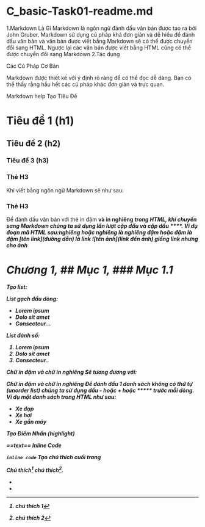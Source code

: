 # C_basic-Task01-readme.md
1.Markdown Là Gì
Markdown là ngôn ngữ đánh dấu văn bản được tạo ra bởi John Gruber. Markdown sử dụng cú pháp khá đơn giản và dễ hiểu để đánh dấu văn bản và văn bản được viết bằng Markdown sẽ có thể được chuyển đổi sang HTML. Ngược lại các văn bản được viết bằng HTML cũng có thể được chuyển đổi sang Markdown
2.Tác dụng


Các Cú Pháp Cơ Bản

Markdown được thiết kế với ý định rõ ràng để có thể đọc dễ dàng. Bạn có thể thấy rằng hầu hết các cú pháp khác đơn giản và trực quan.

Markdown help
Tạo Tiêu Đề

# Tiêu đề 1 (h1)
## Tiêu đề 2 (h2)
### Tiêu đề 3 (h3)

<h3>Thẻ H3</h3>
Khi viết bằng ngôn ngữ Markdown sẽ như sau:

### Thẻ H3
Để đánh dấu văn bản với thẻ in đậm <strong> và in nghiêng <em> trong HTML, khi chuyển sang Markdown chúng ta sử dụng lần lượt cặp dấu và cặp dấu ****. Ví dụ đoạn mã HTML sau:*nghiêng* hoặc _nghiêng_ là nghiêng
**đậm** hoặc __đậm__ là đậm
[tên link](đường dẫn) là link
![tên ảnh](link đến ảnh) giống link nhưng cho ảnh
# Chương 1, ## Mục 1, ### Mục 1.1
Tạo list:

List gạch đầu dòng:
- Lorem ipsum
- Dolo sit amet
- Consecteur...

List đánh số:
1. Lorem ipsum
2. Dolo sit amet
3. Consecteur..


Chữ <strong>in đậm</strong> và chữ <em>in nghiêng</em>
Sẽ tương đương với:

Chữ **in đậm** và chữ *in nghiêng*
Để dánh dấu 1 danh sách không có thứ tự (unorder list) chúng ta sử dụng dấu - hoặc + hoặc ***** trước mỗi dòng. Ví dụ một danh sách trong HTML như sau:

<ul>
<li>Xe đạp</li>
<li>Xe hơi</li>
<li>Xe gắn máy</li>
</ul>
Tạo Điểm Nhấn (highlight)

==text==
Inline Code

`inline code`
Tạo chú thích cuối trang

Chú thích[^1] chú thích[^2].  

- [^1]: chú thích 1 
- [^2]: chú thích 2
